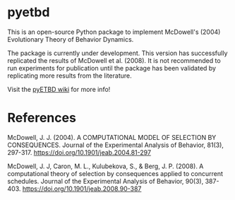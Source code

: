 # pyetbd

This is an open-source Python package to implement McDowell's (2004) Evolutionary Theory of Behavior Dynamics.

The package is currently under development. This version has successfully replicated the results of McDowell et al. (2008). It is not recommended to run experiments for publication until the package has been validated by replicating more results from the literature.

Visit the [pyETBD wiki](https://github.com/ryhigg/pyETBD/wiki) for more info!
# References

McDowell, J. J. (2004). A COMPUTATIONAL MODEL OF SELECTION BY CONSEQUENCES. Journal of the Experimental Analysis of Behavior, 81(3), 297-317. https://doi.org/10.1901/jeab.2004.81-297

McDowell, J. J, Caron, M. L., Kulubekova, S., & Berg, J. P. (2008). A computational theory of selection by consequences applied to concurrent schedules. Journal of the Experimental Analysis of Behavior, 90(3), 387-403. https://doi.org/10.1901/jeab.2008.90-387
